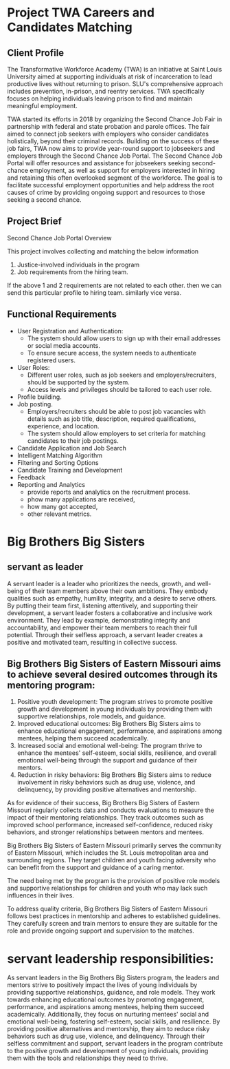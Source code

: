 # Project TWA Careers and Candidates Matching

## Client Profile

The Transformative Workforce Academy (TWA) is an initiative at Saint Louis University aimed at supporting individuals at risk of incarceration to lead productive lives without returning to prison. SLU's comprehensive approach includes prevention, in-prison, and reentry services. TWA specifically focuses on helping individuals leaving prison to find and maintain meaningful employment.

TWA started its efforts in 2018 by organizing the Second Chance Job Fair in partnership with federal and state probation and parole offices. The fair aimed to connect job seekers with employers who consider candidates holistically, beyond their criminal records. Building on the success of these job fairs, TWA now aims to provide year-round support to jobseekers and employers through the Second Chance Job Portal. The Second Chance Job Portal will offer resources and assistance for jobseekers seeking second-chance employment, as well as support for employers interested in hiring and retaining this often overlooked segment of the workforce. The goal is to facilitate successful employment opportunities and help address the root causes of crime by providing ongoing support and resources to those seeking a second chance.

## Project Brief

Second Chance Job Portal Overview

This project involves collecting and matching the below information

1. Justice-involved individuals in the program
2. Job requirements from the hiring team.

If the above 1 and 2 requirements are not related to each other. then we can send this particular profile to hiring team. similarly vice versa.

## Functional Requirements


* User Registration and Authentication:
    * The system should allow users to sign up with their email addresses or social media accounts.
    * To ensure secure access, the system needs to authenticate registered users.
* User Roles:
    * Different user roles, such as job seekers and employers/recruiters, should be supported by the system.
    * Access levels and privileges should be tailored to each user role.
* Profile building.
* Job posting.
    * Employers/recruiters should be able to post job vacancies with details such as job title, description, required qualifications, experience, and location.
    * The system should allow employers to set criteria for matching candidates to their job postings.
* Candidate Application and Job Search
* Intelligent Matching Algorithm
* Filtering and Sorting Options
* Candidate Training and Development
* Feedback
* Reporting and Analytics 
    * provide reports and analytics on the recruitment process. 
    * phow many applications are received, 
    * how many got accepted, 
    * other relevant metrics.

# Big Brothers Big Sisters
## servant as leader
A servant leader is a leader who prioritizes the needs, growth, and well-being of their team members above their own ambitions. They embody qualities such as empathy, humility, integrity, and a desire to serve others. By putting their team first, listening attentively, and supporting their development, a servant leader fosters a collaborative and inclusive work environment. They lead by example, demonstrating integrity and accountability, and empower their team members to reach their full potential. Through their selfless approach, a servant leader creates a positive and motivated team, resulting in collective success.
## Big Brothers Big Sisters of Eastern Missouri aims to achieve several desired outcomes through its mentoring program:

1. Positive youth development: The program strives to promote positive growth and development in young individuals by providing them with supportive relationships, role models, and guidance.
2. Improved educational outcomes: Big Brothers Big Sisters aims to enhance educational engagement, performance, and aspirations among mentees, helping them succeed academically.
3. Increased social and emotional well-being: The program thrive to enhance the mentees' self-esteem, social skills, resilience, and overall emotional well-being through the support and guidance of their mentors.
4. Reduction in risky behaviors: Big Brothers Big Sisters aims to reduce involvement in risky behaviors such as drug use, violence, and delinquency, by providing positive alternatives and mentorship.

As for evidence of their success, Big Brothers Big Sisters of Eastern Missouri regularly collects data and conducts evaluations to measure the impact of their mentoring relationships. 
They track outcomes such as improved school performance, increased self-confidence, reduced risky behaviors, and stronger relationships between mentors and mentees.


Big Brothers Big Sisters of Eastern Missouri primarily serves the community of Eastern Missouri, which includes the St. Louis metropolitan area and surrounding regions. 
They target children and youth facing adversity who can benefit from the support and guidance of a caring mentor.

The need being met by the program is the provision of positive role models and supportive relationships for children and youth who may lack such influences in their lives. 

To address quality criteria, Big Brothers Big Sisters of Eastern Missouri follows best practices in mentorship and adheres to established guidelines. 
They carefully screen and train mentors to ensure they are suitable for the role and provide ongoing support and supervision to the matches. 
# servant leadership responsibilities:
As servant leaders in the Big Brothers Big Sisters program, the leaders and mentors strive to positively impact the lives of young individuals by providing supportive relationships, guidance, and role models. They work towards enhancing educational outcomes by promoting engagement, performance, and aspirations among mentees, helping them succeed academically. Additionally, they focus on nurturing mentees' social and emotional well-being, fostering self-esteem, social skills, and resilience. By providing positive alternatives and mentorship, they aim to reduce risky behaviors such as drug use, violence, and delinquency. Through their selfless commitment and support, servant leaders in the program contribute to the positive growth and development of young individuals, providing them with the tools and relationships they need to thrive.
